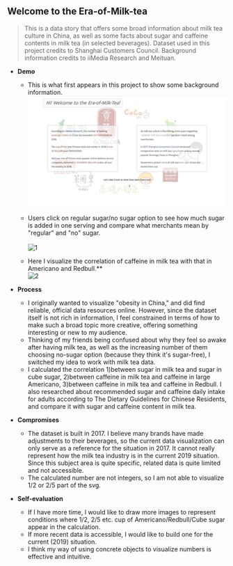 ## Welcome to the Era-of-Milk-tea
> This is a data story that offers some broad information about milk tea culture in China, as well as some facts about sugar and caffeine contents in milk tea (in selected beverages).
> Dataset used in this project credits to Shanghai Customers Council. Background information credits to iiMedia Research and Meituan.


- **Demo**

  - This is what first appears in this project to show some background information.
    ![](https://github.com/PhyllisFei/my-cdv-fall19/blob/master/my-work/dataStoryNew/screenshots/1.png)

  - Users click on regular sugar/no sugar option to see how much sugar is added in one serving and compare what merchants mean by "regular" and "no" sugar. </br>  
    ![1](https://github.com/PhyllisFei/my-cdv-fall19/blob/master/my-work/dataStoryNew/screenshots/1.gif)

  - Here I visualize the correlation of caffeine in milk tea with that in Americano and Redbull.**  
    ![2](https://github.com/PhyllisFei/my-cdv-fall19/blob/master/my-work/dataStoryNew/screenshots/2.gif)

- **Process**
  - I originally wanted to visualize "obesity in China," and did find reliable, official data resources online. However, since the dataset itself is not rich in information, I feel constrained in terms of how to make such a broad topic more creative, offering something interesting or new to my audience.
  - Thinking of my friends being confused about why they feel so awake after having milk tea, as well as the increasing number of them choosing no-sugar option (because they think it's sugar-free), I switched my idea to work with milk tea data.
  - I calculated the correlation 1)between sugar in milk tea and sugar in cube sugar, 2)between caffeine in milk tea and caffeine in large Americano, 3)between caffeine in milk tea and caffeine in Redbull. I also researched about recommended sugar and caffeine daily intake for adults according to The Dietary Guidelines for Chinese Residents, and compare it with sugar and caffeine content in milk tea.

- **Compromises**
  - The dataset is built in 2017. I believe many brands have made adjustments to their beverages, so the current data visualization can only serve as a reference for the situation in 2017. It cannot really represent how the milk tea industry is in the current 2019 situation. Since this subject area is quite specific, related data is quite limited and not accessible.
  - The calculated number are not integers, so I am not able to visualize 1/2 or 2/5 part of the svg.

- **Self-evaluation**
  - If I have more time, I would like to draw more images to represent conditions where 1/2, 2/5 etc. cup of Americano/Redbull/Cube sugar appear in the calculation.
  - If more recent data is accessible, I would like to build one for the current (2019) situation.
  - I think my way of using concrete objects to visualize numbers is effective and intuitive.
